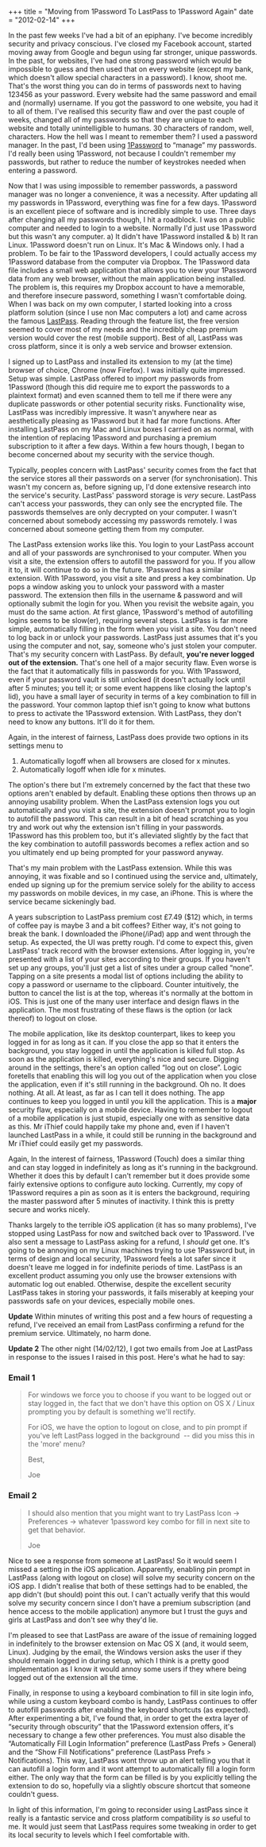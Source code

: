 +++
title = "Moving from 1Password To LastPass to 1Password Again"
date = "2012-02-14"
+++

In the past few weeks I've had a bit of an epiphany. I've become incredibly security and privacy conscious. I've closed my Facebook account, started moving away from Google and begun using far stronger, unique passwords. In the past, for websites, I've had one strong password which would be impossible to guess and then used that on every website (except my bank, which doesn't allow special characters in a password). I know, shoot me. That's the worst thing you can do in terms of passwords next to having 123456 as your password. Every website had the same password and email and (normally) username. If you got the password to one website, you had it to all of them. I've realised this security flaw and over the past couple of weeks, changed all of my passwords so that they are unique to each website and totally unintelligible to humans. 30 characters of random, well, characters. How the hell was I meant to remember them? I used a password manager. In the past, I'd been using [1Password](https://agilebits.com/onepassword) to “manage” my passwords. I'd really been using 1Password, not because I couldn't remember my passwords, but rather to reduce the number of keystrokes needed when entering a password.

<!-- more -->

Now that I was using impossible to remember passwords, a password manager was no longer a convenience, it was a necessity. After updating all my passwords in 1Password, everything was fine for a few days. 1Password is an excellent piece of software and is incredibly simple to use. Three days after changing all my passwords though, I hit a roadblock. I was on a public computer and needed to login to a website. Normally I'd just use 1Password but this wasn't any computer. a) It didn't have 1Password installed & b) It ran Linux. 1Password doesn't run on Linux. It's Mac & Windows only. I had a problem. To be fair to the 1Password developers, I could actually access my 1Password database from the computer via Dropbox. The 1Password data file includes a small web application that allows you to view your 1Password data from any web browser, without the main application being installed. The problem is, this requires my Dropbox account to have a memorable, and therefore insecure password, something I wasn't comfortable doing. When I was back on my own computer, I started looking into a cross platform solution (since I use non Mac computers a lot) and came across the famous [LastPass](https://lastpass.com/index.php). Reading through the feature list, the free version seemed to cover most of my needs and the incredibly cheap premium version would cover the rest (mobile support). Best of all, LastPass was cross platform, since it is only a web service and browser extension. 

I signed up to LastPass and installed its extension to my (at the time) browser of choice, Chrome (now Firefox). I was initially quite impressed. Setup was simple. LastPass offered to import my passwords from 1Password (though this did require me to export the passwords to a plaintext format) and even scanned them to tell me if there were any duplicate passwords or other potential security risks. Functionality wise, LastPass was incredibly impressive. It wasn't anywhere near as aesthetically pleasing as 1Password but it had far more functions. After installing LastPass on my Mac and Linux boxes I carried on as normal, with the intention of replacing 1Password and purchasing a premium subscription to it after a few days. Within a few hours though, I began to become concerned about my security with the service though. 

Typically, peoples concern with LastPass' security comes from the fact that the service stores all their passwords on a server (for synchronisation). This wasn't my concern as, before signing up, I'd done extensive research into the service's security. LastPass' password storage is *very* secure. LastPass can't access your passwords, they can only see the encrypted file. The passwords themselves are only decrypted on your computer. I wasn't concerned about somebody accessing my passwords remotely. I was concerned about someone getting them from my computer. 

The LastPass extension works like this. You login to your LastPass account and all of your passwords are synchronised to your computer. When you visit a site, the extension offers to autofill the password for you. If you allow it to, it will continue to do so in the future. 1Password has a similar extension. With 1Password, you visit a site and press a key combination. Up pops a window asking you to unlock your password with a master password. The extension then fills in the username & password and will optionally submit the login for you. When you revisit the website again, you must do the same action. At first glance, 1Password's method of autofilling logins seems to be slow(er), requiring several steps. LastPass is far more simple, automatically filling in the form when you visit a site. You don't need to log back in or unlock your passwords. LastPass just assumes that it's you using the computer and not, say, someone who's just stolen your computer. That's my security concern with LastPass. By default, **you're never logged out of the extension.** That's one hell of a major security flaw. Even worse is the fact that it automatically fills in passwords for you. With 1Password, even if your password vault is still unlocked (it doesn't actually lock until after 5 minutes; you tell it; or some event happens like closing the laptop's lid), you have a small layer of security in terms of a key combination to fill in the password. Your common laptop thief isn't going to know what buttons to press to activate the 1Password extension. With LastPass, they don't need to know any buttons. It'll do it for them. 

Again, in the interest of fairness, LastPass does provide two options in its settings menu to

1. Automatically logoff when all browsers are closed for x minutes. 
2. Automatically logoff when idle for x minutes. 

The option's there but I'm extremely concerned by the fact that these two options aren't enabled by default. Enabling these options then throws up an annoying usability problem. When the LastPass extension logs you out automatically and you visit a site, the extension doesn't prompt you to login to autofill the password. This can result in a bit of head scratching as you try and work out why the extension isn't filling in your passwords. 1Password has this problem too, but it's alleviated slightly by the fact that the key combination to autofill passwords becomes a reflex action and so you ultimately end up being prompted for your password anyway. 

That's my main problem with the LastPass extension. While this was annoying, it was fixable and so I continued using the service and, ultimately, ended up signing up for the premium service solely for the ability to access my passwords on mobile devices, in my case, an iPhone. This is where the service became sickeningly bad. 

A years subscription to LastPass premium cost £7.49 ($12) which, in terms of coffee pay is maybe 3 and a bit coffees? Either way, it's not going to break the bank. I downloaded the iPhone(/iPad) app and went through the setup. As expected, the UI was pretty rough. I'd come to expect this, given LastPass' track record with the browser extensions. After logging in, you're presented with a list of your sites according to their groups. If you haven't set up any groups, you'll just get a list of sites under a group called “none”. Tapping on a site presents a modal list of options including the ability to copy a password or username to the clipboard. Counter intuitively, the button to cancel the list is at the top, whereas it's normally at the bottom in iOS. This is just one of the many user interface and design flaws in the application. The most frustrating of these flaws is the option (or lack thereof) to logout on close. 

The mobile application, like its desktop counterpart, likes to keep you logged in for as long as it can. If you close the app so that it enters the background, you stay logged in until the application is killed full stop. As soon as the application is killed, everything's nice and secure. Digging around in the settings, there's an option called “log out on close”. Logic foretells that enabling this will log you out of the application when you close the application, even if it's still running in the background. Oh no. It does nothing. At all. At least, as far as I can tell it does nothing. The app continues to keep you logged in until you kill the application. This is a **major** security flaw, especially on a mobile device. Having to remember to logout of a mobile application is just stupid, especially one with as sensitive data as this. Mr iThief could happily take my phone and, even if I haven't launched LastPass in a while, it could still be running in the background and Mr iThief could easily get my passwords. 

Again, In the interest of fairness, 1Password (Touch) does a similar thing and can stay logged in indefinitely as long as it's running in the background. Whether it does this by default I can't remember but it does provide some fairly extensive options to configure auto locking. Currently, my copy of 1Password requires a pin as soon as it is enters the background, requiring the master password after 5 minutes of inactivity. I think this is pretty secure and works nicely. 

Thanks largely to the terrible iOS application (it has so many problems), I've stopped using LastPass for now and switched back over to 1Password. I've also sent a message to LastPass asking for a refund, I *should* get one. It's going to be annoying on my Linux machines trying to use 1Password but, in terms of design and local security, 1Password feels a lot safer since it doesn't leave me logged in for indefinite periods of time. LastPass is an excellent product assuming you only use the browser extensions with automatic log out enabled. Otherwise, despite the excellent security LastPass takes in storing your passwords, it fails miserably at keeping your passwords safe on your devices, especially mobile ones. 

**Update** Within minutes of writing this post and a few hours of requesting a refund, I've received an email from LastPass confirming a refund for the premium service. Ultimately, no harm done. 

**Update 2** The other night (14/02/12), I got two emails from Joe at LastPass in response to the issues I raised in this post. Here's what he had to say:

### Email 1

> For windows we force you to choose if you want to be logged out or stay logged in, the fact that we don't have this option on OS X / Linux prompting you by default is something we'll rectify. 
> 
> For iOS, we have the option to logout on close, and to pin prompt if you've left LastPass logged in the background  -- did you miss this in the 'more' menu?
> 
> Best,
> 
> Joe

### Email 2

> I should also mention that you might want to try LastPass Icon -> Preferences -> whatever 1password key combo for fill in next site to get that behavior.
> 
> Joe

Nice to see a response from someone at LastPass! So it would seem I missed a setting in the iOS application. Apparently, enabling pin prompt in LastPass (along with logout on close) will solve my security concern on the iOS app. I didn't realise that both of these settings had to be enabled, the app didn't (but should) point this out. I can't actually verify that this would solve my security concern since I don't have a premium subscription (and hence access to the mobile application) anymore but I trust the guys and girls at LastPass and don't see why they'd lie. 

I'm pleased to see that LastPass are aware of the issue of remaining logged in indefinitely to the browser extension on Mac OS X (and, it would seem, Linux). Judging by the email, the Windows version asks the user if they should remain logged in during setup, which I think is a pretty good implementation as I know it would annoy some users if they where being logged out of the extension all the time.

Finally, in response to using a keyboard combination to fill in site login info, while using a custom keyboard combo is handy, LastPass continues to offer to autofill passwords after enabling the keyboard shortcuts (as expected). After experimenting a bit, I've found that, in order to get the extra layer of “security through obscurity” that the 1Password extension offers, it's necessary to change a few other preferences. You must also disable the “Automatically Fill Login Information” preference (LastPass Prefs > General) and the “Show Fill Notifications” preference (LastPass Prefs > Notifications). This way, LastPass wont throw up an alert telling you that it can autofill a login form and it wont attempt to automatically fill a login form either. The only way that the form can be filled is by you explicitly telling the extension to do so, hopefully via a slightly obscure shortcut that someone couldn't guess. 

In light of this information, I'm going to reconsider using LastPass since it really is a fantastic service and cross platform compatibility is *so* useful to me. It would just seem that LastPass requires some tweaking in order to get its local security to levels which I feel comfortable with. 
